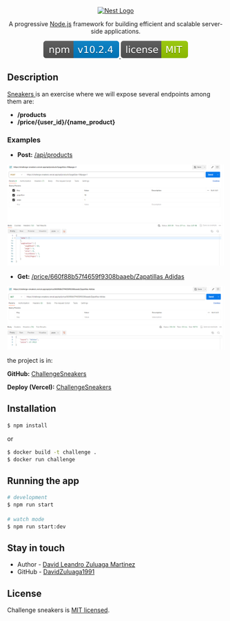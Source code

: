 <p align="center">
  <a href="http://nestjs.com/" target="blank">
    <img src="https://qualitapps.com/wp-content/uploads/2023/02/102.png" width="200" alt="Nest Logo" />
  </a>
</p>

<p align="center">A progressive 
  <a href="http://nodejs.org" target="_blank">Node.js</a>
  framework for building efficient and scalable server-side applications.
</p>
<p align="center">
  <a href="https://www.npmjs.com/package/npm/v/10.2.4" target="_blank">
    <img src="./readme/npm.svg" alt="NPM Version" />
  </a>
  <a href="https://www.npmjs.com/~nestjscore" target="_blank">
    <img src="./readme/license.svg" alt="Package License" />
  </a>
</p>

## Description

[Sneakers ](./readme/ChallengeBack%20v1.pdf) is an exercise where we will expose several endpoints among them are:

* **/products**
* **/price/{user_id}/{name_product}** 

### **Examples**

* **Post:** [/api/products](https://challenge-sneakers.vercel.app/api/products?pageSize=10&page=1)

<img src="./readme/products.png" alt="Product wiht stock" />

* **Get:** [/price/660f88b57f4659f9308baaeb/Zapatillas Adidas](https://challenge-sneakers.vercel.app/api/price/660f88b57f4659f9308baaeb/Zapatillas%20Adidas)

<img src="./readme/price.png" alt="Price Special" />

the project is in:

**GitHub:** [ChallengeSneakers](https://github.com/DavidZuluaga1991/ChallengeSneakers)

**Deploy (Vercel):** [ChallengeSneakers](https://challenge-sneakers.vercel.app/)

## Installation

```bash
$ npm install
```
or

```bash
$ docker build -t challenge .
$ docker run challenge
```

## Running the app

```bash
# development
$ npm run start

# watch mode
$ npm run start:dev
```
## Stay in touch

- Author - [David Leandro Zuluaga Martinez](https://kamilmysliwiec.com)
- GitHub - [DavidZuluaga1991](https://github.com/DavidZuluaga1991)

## License

Challenge sneakers is [MIT licensed](LICENSE).
